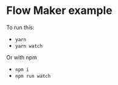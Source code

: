 # Flow Maker example
To run this:

- `yarn`
- `yarn watch`

Or with npm

- `npm i`
- `npm run watch`
